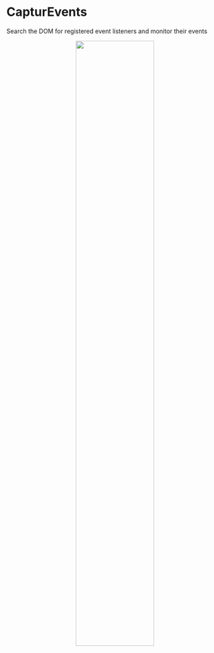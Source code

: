 # CapturEvents

Search the DOM for registered event listeners and monitor their events

<div align="center">
    <img src="https://ooo.bluefox.ooo/media/Demo/capturevents1.png" width="60%">
</div>
